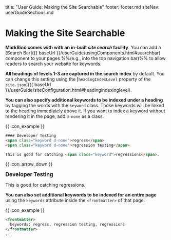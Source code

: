 <frontmatter>
  title: "User Guide: Making the Site Searchable"
  footer: footer.md
  siteNav: userGuideSections.md
</frontmatter>

<include src="../common/header.md" />

<div class="website-content">

# Making the Site Searchable

<span class="lead" id="overview">

**MarkBind comes with with an in-built _site search_ facility**. You can add a [Search Bar]({{ baseUrl }}/userGuide/usingComponents.html#searchbar) component to your pages %%(e.g., into the top navigation bar)%% to allow readers to search your website for keywords.
</span>

**All headings of levels 1-3 are captured in the search index** by default. You can change this setting using the [`headingIndexLevel` property of the `site.json`]({{ baseUrl }}/userGuide/siteConfiguration.html#headingindexinglevel).

**You can also specify additional keywords to be indexed under a heading** by tagging the words with the `keyword` class. Those keywords will be linked to the heading immediately above it. If you want to index a keyword without rendering it in the page, add `d-none` as a class.

<div class="indented">

{{ icon_example }}

```html
#### Developer Testing
<span class="keyword d-none">regress</span>
<span class="keyword d-none">regression testing</span>

This is good for catching <span class="keyword">regressions</span>.
```
{{ icon_arrow_down }}

<box>

<big>**Developer Testing**</big><br>

This is good for catching <span class="keyword">regressions</span>.
</box>
</div>

**You can also set additional keywords to be indexed for an entire page** using the `keywords` attribute inside the `<frontmatter>` of that page.

<div class="indented">

{{ icon_example }}

```html
<frontmatter>
  keywords: regress, regression testing, regressions
</frontmatter>
...
```

</div>

</div>
